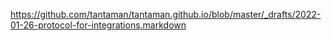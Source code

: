 https://github.com/tantaman/tantaman.github.io/blob/master/_drafts/2022-01-26-protocol-for-integrations.markdown
